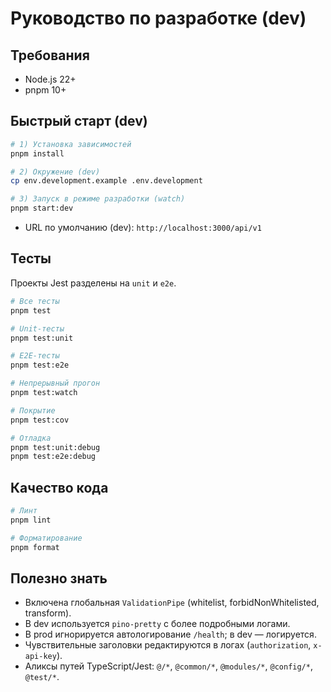 # Руководство по разработке (dev)

## Требования

- Node.js 22+
- pnpm 10+

## Быстрый старт (dev)

```bash
# 1) Установка зависимостей
pnpm install

# 2) Окружение (dev)
cp env.development.example .env.development

# 3) Запуск в режиме разработки (watch)
pnpm start:dev
```

- URL по умолчанию (dev): `http://localhost:3000/api/v1`

## Тесты

Проекты Jest разделены на `unit` и `e2e`.

```bash
# Все тесты
pnpm test

# Unit-тесты
pnpm test:unit

# E2E-тесты
pnpm test:e2e

# Непрерывный прогон
pnpm test:watch

# Покрытие
pnpm test:cov

# Отладка
pnpm test:unit:debug
pnpm test:e2e:debug
```

## Качество кода

```bash
# Линт
pnpm lint

# Форматирование
pnpm format
```

## Полезно знать

- Включена глобальная `ValidationPipe` (whitelist, forbidNonWhitelisted, transform).
- В dev используется `pino-pretty` c более подробными логами.
- В prod игнорируется автологирование `/health`; в dev — логируется.
- Чувствительные заголовки редактируются в логах (`authorization`, `x-api-key`).
- Аликсы путей TypeScript/Jest: `@/*`, `@common/*`, `@modules/*`, `@config/*`, `@test/*`.
